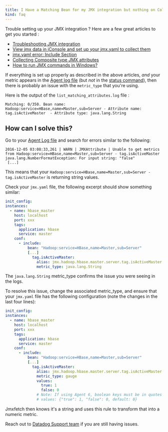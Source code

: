 ```yaml
---
title: I Have a Matching Bean for my JMX integration but nothing on Collect !
kind: faq
---
```


Trouble setting up your JMX integration ? Here are a few great articles to get you started :

* [Troubleshooting JMX integration][1]
* [View jmx data in jConsole and set up your jmx.yaml to collect them][2]
* [jmx.yaml error: Include Section][3]
* [Collecting Composite type JMX attributes][4]
* [How to run JMX commands in Windows?][5]

If everything is set up properly as described in the above articles, *and* your metric appears in the [Agent log file][6] (but *not* in the [status command][1]), then there is probably an issue with the `metric_type` that you're using.

Here is the output of the  `list_matching_attributes.log` file :

```text
Matching: 0/350. Bean name: Hadoop:service=HBase,name=Master,sub=Server - Attribute name: tag.isActiveMaster  - Attribute type: java.lang.String
```

## How can I solve this?

Go to your [Agent Log file][6] and search for errors similar to the following:

```text
2016-12-05 03:08:33,261 | WARN | JMXAttribute | Unable to get metrics from Hadoop:service=HBase,name=Master,sub=Server - tag.isActiveMaster
java.lang.NumberFormatException: For input string: "false"
 [...]
```

This means that your `Hadoop:service=HBase,name=Master,sub=Server - tag.isActiveMaster` is returning string values.

Check your `jmx.yaml` file, the following excerpt should show something similar:

```yaml
init_config:
instances:
  - name: hbase_master
    host: localhost
    port: xxx
    tags:
      application: hbase
      service: master
    conf:
      - include:
          bean: "Hadoop:service=HBase,name=Master,sub=Server"
          [...]
            tag.isActiveMaster:
              alias: jmx.hadoop.hbase.master.server.tag.isActiveMaster
              metric_type: java.lang.String
```

The `java.lang.String` metric_type confirms the issue you were seeing in the logs.

To resolve this issue, change the associated metric_type, and ensure that your `jmx.yaml` file has the following configuration (note the changes in the last four lines):

```yaml
init_config:
instances:
  - name: hbase_master
    host: localhost
    port: xxx
    tags:
      application: hbase
      service: master
    conf:
      - include:
          bean: "Hadoop:service=HBase,name=Master,sub=Server"
          [...]
            tag.isActiveMaster:
              alias: jmx.hadoop.hbase.master.server.tag.isActiveMaster
              metric_type: gauge
              values:
                true: 1
                false: 0
              # Note: If using Agent 6, boolean keys must be in quotes
              # values: {"true": 1, "false": 0, default: 0}
```

Jmxfetch then knows it's a string and uses this rule to transform that into a numeric metric.

Reach out to [Datadog Support team][7] if you are still having issues.

[1]: /integrations/faq/troubleshooting-jmx-integrations/
[2]: /integrations/faq/view-jmx-data-in-jconsole-and-set-up-your-jmx-yaml-to-collect-them/
[3]: /integrations/faq/jmx-yaml-error-include-section/
[4]: /integrations/faq/collecting-composite-type-jmx-attributes/
[5]: /integrations/faq/how-to-run-jmx-commands-in-windows/
[6]: /agent/guide/agent-log-files/
[7]: /help/
